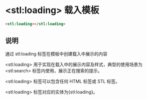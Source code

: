 ﻿# &lt;stl:loading&gt; 载入模板

```html
<stl:loading></stl:loading>
```

## 说明

通过 stl:loading 标签在模板中创建载入中展示的内容

&lt;stl:loading&gt; 用于实现在载入中的展示内容及样式，典型的使用场景为 &lt;stl:search&gt; 标签内使用，展示正在搜索的提示。

&lt;stl:loading&gt; 标签可以包含任何 HTML 标签或 STL 标签。

&lt;stl:loading&gt; 标签对应的实体为{stl:loading}。
